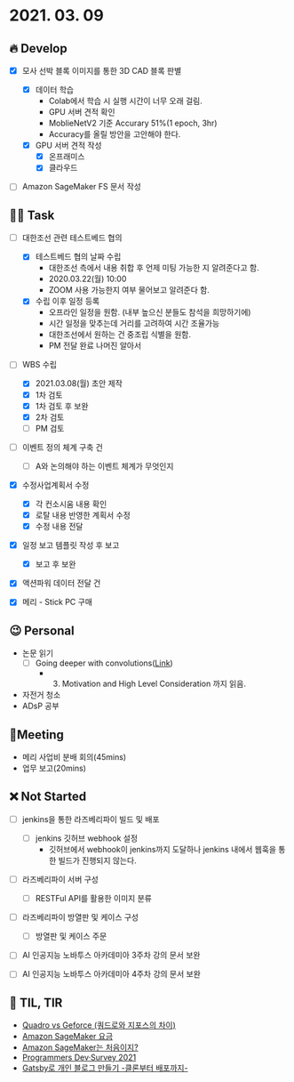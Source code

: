 # 2021. 03. 09

## 🔥 Develop

- [x] 모사 선박 블록 이미지를 통한 3D CAD 블록 판별
  - [x] 데이터 학습
    * Colab에서 학습 시 실행 시간이 너무 오래 걸림.
    * GPU 서버 견적 확인
    * MoblieNetV2 기준 Accurary 51%(1 epoch, 3hr)
    * Accuracy를 올릴 방안을 고안해야 한다.
  - [x] GPU 서버 견적 작성
    - [x] 온프래미스
    - [x] 클라우드
- [ ] Amazon SageMaker FS 문서 작성



##  🏳‍🌈 Task

- [ ] 대한조선 관련 테스트베드 협의
  - [x] 테스트베드 협의 날짜 수립
    * 대한조선 측에서 내용 취합 후 언제 미팅 가능한 지 알려준다고 함.
    * 2020.03.22(월) 10:00
    * ZOOM 사용 가능한지 여부 물어보고 알려준다 함.
  - [x] 수립 이후 일정 등록
    * 오프라인 일정을 원함. (내부 높으신 분들도 참석을 희망하기에)
    * 시간 일정을 맞추는데 거리를 고려하여 시간 조율가능
    * 대한조선에서 원하는 건 중조립 식별을 원함.
    * PM 전달 완료 나머진 알아서
- [ ] WBS 수립
  - [x] 2021.03.08(월) 초안 제작
  - [x] 1차 검토
  - [x] 1차 검토 후 보완
  - [x] 2차 검토
  - [ ] PM 검토
- [ ] 이벤트 정의 체계 구축 건
  - [ ] A와 논의해야 하는 이벤트 체계가 무엇인지
- [x] 수정사업계획서 수정
  - [x] 각 컨소시움 내용 확인
  - [x] 로탈 내용 반영한 계획서 수정
  - [x] 수정 내용 전달
- [x] 일정 보고 템플릿 작성 후 보고
  - [x] 보고 후 보완
- [x] 액션파워 데이터 전달 건
- [x] 메리 - Stick PC 구매



## 😉 Personal

* 논문 읽기
  * [ ] Going deeper with convolutions([Link](https://89douner.tistory.com/62?category=873854))
    * 3. Motivation and High Level Consideration 까지 읽음.
* 자전거 청소
* ADsP 공부




## :dizzy: ​Meeting

* 메리 사업비 분배 회의(45mins)
* 업무 보고(20mins)



## ❌ Not Started

- [ ] jenkins을 통한 라즈베리파이 빌드 및 배포
  - [ ] jenkins 깃허브 webhook 설정
    * 깃허브에서 webhook이 jenkins까지 도달하나 jenkins 내에서 웹훅을 통한 빌드가 진행되지 않는다.
- [ ] 라즈베리파이 서버 구성
  - [ ] RESTFul API를 활용한 이미지 분류
- [ ] 라즈베리파이 방열판 및 케이스 구성
  - [ ] 방열판 및 케이스 주문
- [ ] AI 인공지능 노바투스 아카데미아 3주차 강의 문서 보완
- [ ] AI 인공지능 노바투스 아카데미아 4주차 강의 문서 보완



## 📸 TIL, TIR

* [Quadro vs Geforce (쿼드로와 지포스의 차이)](https://steelblue.tistory.com/12)
* [Amazon SageMaker 요금](https://aws.amazon.com/ko/sagemaker/pricing/)
* [Amazon SageMaker는 처음이지?](http://labs.brandi.co.kr/2018/05/17/ohyj.html)
* [Programmers Dev·Survey 2021](https://programmers.co.kr/pages/2021-dev-survey)
* [Gatsby로 개인 블로그 만들기 -클론부터 배포까지-](https://suitee.me/getting-started-gatsby/)
